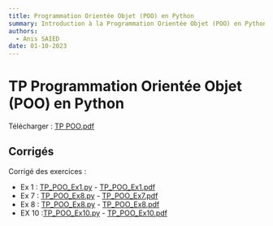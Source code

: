 ```yaml
---
title: Programmation Orientée Objet (POO) en Python
summary: Introduction à la Programmation Orientée Objet (POO) en Python
authors:
  - Anis SAIED
date: 01-10-2023
---
```


# TP Programmation Orientée Objet (POO) en Python



Télécharger : [TP POO.pdf](../../src/2/chp2/tp/CHP2_POO_TP_v1.0.pdf)

## Corrigés

Corrigé des exercices :

- Ex 1 : [TP_POO_Ex1.py](../../src/2/chp2/tp/tp_poo_ex1.py) - [TP_POO_Ex1.pdf](../../src/2/chp2/tp/tp_poo_ex1.pdf)
- Ex 7 : [TP_POO_Ex8.py](../../src/2/chp2/tp/tp_poo_ex7.py) - [TP_POO_Ex7.pdf](../../src/2/chp2/tp/tp_poo_ex7.pdf)
- Ex 8 : [TP_POO_Ex8.py](../../src/2/chp2/tp/tp_poo_ex8.py) - [TP_POO_Ex8.pdf](../../src/2/chp2/tp/tp_poo_ex8.pdf)
- EX 10 :[TP_POO_Ex10.py](../../src/2/chp2/tp/tp_poo_ex10.py) - [TP_POO_Ex10.pdf](../../src/2/chp2/tp/tp_poo_ex10.pdf)